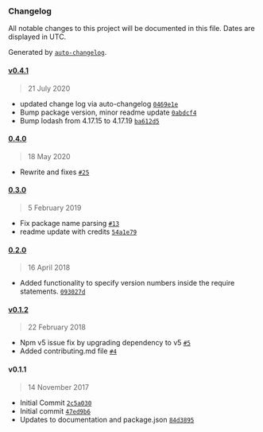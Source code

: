 ### Changelog

All notable changes to this project will be documented in this file. Dates are displayed in UTC.

Generated by [`auto-changelog`](https://github.com/CookPete/auto-changelog).

#### [v0.4.1](https://github.com/ntsaini/node-red-contrib-function-npm/compare/0.4.0...v0.4.1)

> 21 July 2020

- updated change log via auto-changelog [`0469e1e`](https://github.com/ntsaini/node-red-contrib-function-npm/commit/0469e1e5f2065c675ef76ce0bce955aafc6d6bed)
- Bump package version, minor readme update [`0abdcf4`](https://github.com/ntsaini/node-red-contrib-function-npm/commit/0abdcf4c293edaa23b51b03db93b7e1e08c56b0b)
- Bump lodash from 4.17.15 to 4.17.19 [`ba612d5`](https://github.com/ntsaini/node-red-contrib-function-npm/commit/ba612d5adc3209413442eac1a4a69cb90618acc6)

#### [0.4.0](https://github.com/ntsaini/node-red-contrib-function-npm/compare/0.3.0...0.4.0)

> 18 May 2020

- Rewrite and fixes [`#25`](https://github.com/ntsaini/node-red-contrib-function-npm/pull/25)

#### [0.3.0](https://github.com/ntsaini/node-red-contrib-function-npm/compare/0.2.0...0.3.0)

> 5 February 2019

- Fix package name parsing [`#13`](https://github.com/ntsaini/node-red-contrib-function-npm/pull/13)
- readme update with credits [`54a1e79`](https://github.com/ntsaini/node-red-contrib-function-npm/commit/54a1e794de409ce1ce97d4959cffb0117b480bc7)

#### [0.2.0](https://github.com/ntsaini/node-red-contrib-function-npm/compare/v0.1.2...0.2.0)

> 16 April 2018

- Added functionality to specify version numbers inside the require statements. [`093027d`](https://github.com/ntsaini/node-red-contrib-function-npm/commit/093027d2feb66ab6544ad1054c0c0ce4b9a0453b)

#### [v0.1.2](https://github.com/ntsaini/node-red-contrib-function-npm/compare/v0.1.1...v0.1.2)

> 22 February 2018

- Npm v5 issue fix by upgrading dependency to v5 [`#5`](https://github.com/ntsaini/node-red-contrib-function-npm/pull/5)
- Added contributing.md file [`#4`](https://github.com/ntsaini/node-red-contrib-function-npm/pull/4)

#### v0.1.1

> 14 November 2017

- Initial Commit [`2c5a030`](https://github.com/ntsaini/node-red-contrib-function-npm/commit/2c5a0303e4d75e17cb6e49e15f7c0276906984fb)
- Initial commit [`47ed9b6`](https://github.com/ntsaini/node-red-contrib-function-npm/commit/47ed9b66402ed67c354fa2e86c9850ba29d26418)
- Updates to documentation and package.json [`84d3895`](https://github.com/ntsaini/node-red-contrib-function-npm/commit/84d389523c7cc854a8f3fd387d9d25ecc6f986d9)
